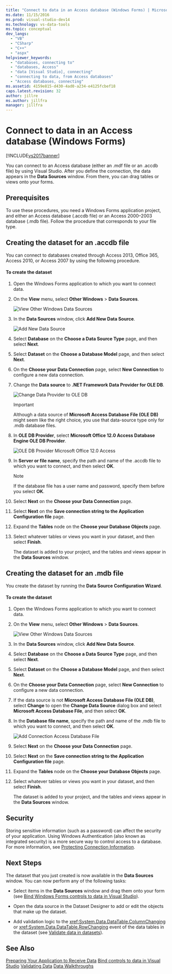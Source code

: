 ```yaml
---
title: "Connect to data in an Access database (Windows Forms) | Microsoft Docs"
ms.date: 11/15/2016
ms.prod: visual-studio-dev14
ms.technology: vs-data-tools
ms.topic: conceptual
dev_langs:
  - "VB"
  - "CSharp"
  - "C++"
  - "aspx"
helpviewer_keywords:
  - "databases, connecting to"
  - "databases, Access"
  - "data [Visual Studio], connecting"
  - "connecting to data, from Access databases"
  - "Access databases, connecting"
ms.assetid: 4159e815-d430-4ad0-a234-e4125fcbef18
caps.latest.revision: 32
author: jillre
ms.author: jillfra
manager: jillfra
---
```

# Connect to data in an Access database (Windows Forms)
[!INCLUDE[vs2017banner](../includes/vs2017banner.md)]

You can connect to an Access database (either an .mdf file or an .accdb file) by using Visual Studio. After you define the connection, the data appears in the **Data Sources** window. From there, you can drag tables or views onto your forms.

## Prerequisites
 To use these procedures, you need a Windows Forms application project, and either an Access database (.accdb file) or an Access 2000–2003 database (.mdb file). Follow the procedure that corresponds to your file type.

## Creating the dataset for an .accdb file
 You can connect to databases created through Access 2013, Office 365, Access 2010, or Access 2007 by using the following procedure.

#### To create the dataset

1. Open the Windows Forms application to which you want to connect data.

2. On the **View** menu, select **Other Windows** > **Data Sources**.

     ![View Other Windows Data Sources](../data-tools/media/viewdatasources.png "ViewDataSources")

3. In the **Data Sources** window, click **Add New Data Source**.

     ![Add New Data Source](../data-tools/media/dataaddnewdatasource.png "dataAddNewDataSource")

4. Select **Database** on the **Choose a Data Source Type** page, and then select **Next**.

5. Select **Dataset** on the **Choose a Database Model** page, and then select **Next**.

6. On the **Choose your Data Connection** page, select **New Connection** to configure a new data connection.

7. Change the **Data source** to **.NET Framework Data Provider for OLE DB**.

     ![Change Data Provider to OLE DB](../data-tools/media/datachangedatasourceoledb.png "dataChangeDataSourceOLEDB")

    > [!IMPORTANT]
    > Although a data source of **Microsoft Access Database File (OLE DB)** might seem like the right choice, you use that data-source type only for .mdb database files.

8. In **OLE DB Provider**, select **Microsoft Office 12.0 Access Database Engine OLE DB Provider**.

     ![OLE DB Provider Microsoft Office 12.0 Access](../data-tools/media/dataoledbprovideroffice12access.png "dataOLEDBProviderOffice12Access")

9. In **Server or file name**, specify the path and name of the .accdb file to which you want to connect, and then select **OK**.

    > [!NOTE]
    > If the database file has a user name and password, specify them before you select **OK**.

10. Select **Next** on the **Choose your Data Connection** page.

11. Select **Next** on the **Save connection string to the Application Configuration file** page.

12. Expand the **Tables** node on the **Choose your Database Objects** page.

13. Select whatever tables or views you want in your dataset, and then select **Finish**.

     The dataset is added to your project, and the tables and views appear in the **Data Sources** window.

## Creating the dataset for an .mdb file
 You create the dataset by running the **Data Source Configuration Wizard**.

#### To create the dataset

1. Open the Windows Forms application to which you want to connect data.

2. On the **View** menu, select **Other Windows** > **Data Sources**.

     ![View Other Windows Data Sources](../data-tools/media/viewdatasources.png "ViewDataSources")

3. In the **Data Sources** window, click **Add New Data Source**.

4. Select **Database** on the **Choose a Data Source Type** page, and then select **Next**.

5. Select **Dataset** on the **Choose a Database Model** page, and then select **Next**.

6. On the **Choose your Data Connection** page, select **New Connection** to configure a new data connection.

7. If the data source is not **Microsoft Access Database File (OLE DB)**, select **Change** to open the **Change Data Source** dialog box and select **Microsoft Access Database File**, and then select **OK**.

8. In the **Database file name**, specify the path and name of the .mdb file to which you want to connect, and then select **OK**.

     ![Add Connection Access Database File](../data-tools/media/dataaddconnectionaccessmdb.png "dataAddConnectionAccessMDB")

9. Select **Next** on the **Choose your Data Connection** page.

10. Select **Next** on the **Save connection string to the Application Configuration file** page.

11. Expand the **Tables** node on the **Choose your Database Objects** page.

12. Select whatever tables or views you want in your dataset, and then select **Finish**.

     The dataset is added to your project, and the tables and views appear in the **Data Sources** window.

## Security
 Storing sensitive information (such as a password) can affect the security of your application. Using Windows Authentication (also known as integrated security) is a more secure way to control access to a database. For more information, see [Protecting Connection Information](https://msdn.microsoft.com/library/1471f580-bcd4-4046-bdaf-d2541ecda2f4).

## Next Steps
 The dataset that you just created is now available in the **Data Sources** window. You can now perform any of the following tasks:

- Select items in the **Data Sources** window and drag them onto your form (see [Bind Windows Forms controls to data in Visual Studio](../data-tools/bind-windows-forms-controls-to-data-in-visual-studio.md)).

- Open the data source in the Dataset Designer to add or edit the objects that make up the dataset.

- Add validation logic to the <xref:System.Data.DataTable.ColumnChanging> or <xref:System.Data.DataTable.RowChanging> event of the data tables in the dataset (see [Validate data in datasets](../data-tools/validate-data-in-datasets.md)).

## See Also

 [Preparing Your Application to Receive Data](https://msdn.microsoft.com/library/c17bdb7e-c234-4f2f-9582-5e55c27356ad)
 [Bind controls to data in Visual Studio](../data-tools/bind-controls-to-data-in-visual-studio.md)
 [Validating Data](https://msdn.microsoft.com/library/b3a9ee4e-5d4d-4411-9c56-c811f2b4ee7e)
 [Data Walkthroughs](https://msdn.microsoft.com/library/15a88fb8-3bee-4962-914d-7a1f8bd40ec4)